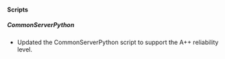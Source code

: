 
#### Scripts

##### CommonServerPython

- Updated the CommonServerPython script to support the A++ reliability level.
